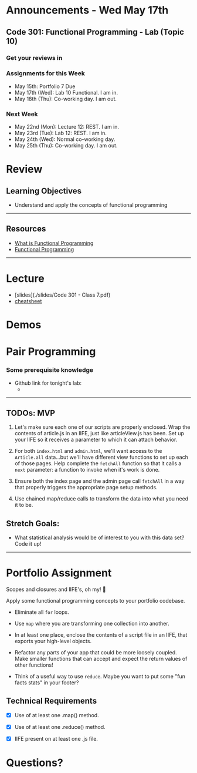 # Announcements - Wed May 17th

## Code 301: Functional Programming - Lab (Topic 10)

### Get your reviews in

### Assignments for this Week

* May 15th: Portfolio 7 Due
* May 17th (Wed): Lab 10 Functional. I am in. 
* May 18th (Thu): Co-working day. I am out.

### Next Week 
* May 22nd (Mon): Lecture 12: REST. I am in.
* May 23rd (Tue): Lab 12: REST. I am in.
* May 24th (Wed): Normal co-working day. 
* May 25th (Thu): Co-working day. I am out.

# Review

## Learning Objectives

- Understand and apply the concepts of functional programming

---

## Resources

- [What is Functional Programming](https://medium.com/javascript-scene/master-the-javascript-interview-what-is-functional-programming-7f218c68b3a0)
- [Functional Programming](https://en.wikipedia.org/wiki/Functional_programming)

---

# Lecture

* [slides](./slides/Code 301 - Class 7.pdf)
* [cheatsheet](./demos/fp-cheatsheet.md)


# Demos


# Pair Programming

### Some prerequisite knowledge

* Github link for tonight's lab:
  * []()

---

## TODOs: MVP

1. Let's make sure each one of our scripts are properly enclosed. Wrap the contents of article.js in an IIFE, just like articleView.js has been. Set up your IIFE so it receives a parameter to which it can attach behavior.  

1. For both `index.html` and `admin.html`, we'll want access to the `Article.all` data...but we'll have different view functions to set up each of those pages. Help complete the `fetchAll` function so that it calls a `next` parameter: a function to invoke when it's work is done.  

1. Ensure both the index page and the admin page call `fetchAll` in a way that properly triggers the appropriate page setup methods.  
1. Use chained map/reduce calls to transform the data into what you need it to be.  


## Stretch Goals:
- What statistical analysis would be of interest to you with this data set? Code it up!  

---

# Portfolio Assignment

Scopes and closures and IIFE's, oh my! :grimacing:

Apply some functional programming concepts to your portfolio codebase.

 - Eliminate all `for` loops.  

 - Use `map` where you are transforming one collection into another.  

 - In at least one place, enclose the contents of a script file in an IIFE, that exports your high-level objects.  

 - Refactor any parts of your app that could be more loosely coupled. Make smaller functions that can accept and expect the  return values of other functions!  

 - Think of a useful way to use `reduce`. Maybe you want to put some "fun facts stats" in your footer?  

## Technical Requirements

- [x] Use of at least one .map() method.
- [x] Use of at least one .reduce() method.
- [x] IIFE present on at least one .js file.



# Questions?












